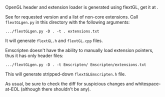 OpenGL header and extension loader is generated using flextGL, get it at
[](https://github.com/ginkgo/flextGL).

See [](extensions.txt) for requested version and a list of non-core extensions.
Call `flextGLgen.py` in this directory with the following arguments:

    .../flextGLgen.py -D . -t . extensions.txt

It will generate `flextGL.h` and `flextGL.cpp` files.

Emscripten doesn't have the ability to manually load extension pointers,
thus it has only header files:

    .../flextGLgen.py -D . -t Emscripten/ Emscripten/extensions.txt

This will generate stripped-down `flextGLEmscripten.h` file.

As usual, be sure to check the diff for suspicious changes and
whitespace-at-EOL (although there shouldn't be any).
